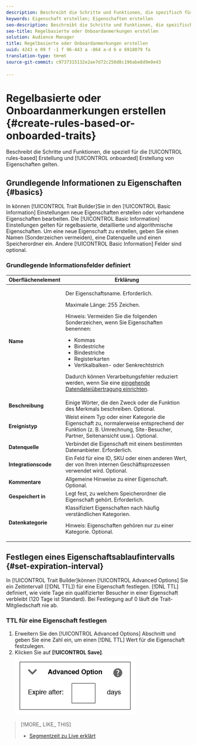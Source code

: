 ```yaml
---
description: Beschreibt die Schritte und Funktionen, die spezifisch für regelbasierte und onboarded Trait-Erstellung gelten.
keywords: Eigenschaft erstellen; Eigenschaften erstellen
seo-description: Beschreibt die Schritte und Funktionen, die spezifisch für regelbasierte und onboarded Trait-Erstellung gelten.
seo-title: Regelbasierte oder Onboardanmerkungen erstellen
solution: Audience Manager
title: Regelbasierte oder Onboardanmerkungen erstellen
uuid: 4243 e 09 f -1 f 96-443 a -864 a-d 6 e 6918079 fa
translation-type: tm+mt
source-git-commit: c9737315132e2ae7d72c250d8c196abe8d9e0e43

---
```



# Regelbasierte oder Onboardanmerkungen erstellen {#create-rules-based-or-onboarded-traits}

Beschreibt die Schritte und Funktionen, die speziell für die [!UICONTROL rules-based] Erstellung und [!UICONTROL onboarded] Erstellung von Eigenschaften gelten.

<!-- c_tb_rules_traits.xml -->

## Grundlegende Informationen zu Eigenschaften {#basics}

In können [!UICONTROL Trait Builder]Sie in den [!UICONTROL Basic Information] Einstellungen neue Eigenschaften erstellen oder vorhandene Eigenschaften bearbeiten. Die [!UICONTROL Basic Information] Einstellungen gelten für regelbasierte, detaillierte und algorithmische Eigenschaften. Um eine neue Eigenschaft zu erstellen, geben Sie einen Namen (Sonderzeichen vermeiden), eine Datenquelle und einen Speicherordner ein. Andere [!UICONTROL Basic Information] Felder sind optional.

<!-- c_tb_basics.xml -->

### Grundlegende Informationsfelder definiert

<table id="table_42AEC7A5B22346C5BB996D2D36C56229"> 
 <thead> 
  <tr> 
   <th colname="col1" class="entry"> Oberflächenelement </th> 
   <th colname="col2" class="entry"> Erklärung </th> 
  </tr> 
 </thead>
 <tbody> 
  <tr> 
   <td colname="col1"> <b><span class="uicontrol">Name</span></b> </td> 
   <td colname="col2"> <p>Der Eigenschaftsname. Erforderlich. </p> <p>Maximale Länge: 255 Zeichen. </p> <p> <p>Hinweis: Vermeiden Sie die folgenden Sonderzeichen, wenn Sie Eigenschaften benennen: 
      <ul id="ul_AB38A333F21A4AA9B5656CBA69BA65E3"> 
       <li id="li_0E5033B540BC41E799075845388E85A7">Kommas </li> 
       <li id="li_B1A6C3E3FB98473A91E4675EE09460F0">Bindestriche </li> 
       <li id="li_579302FE34B64FE0AE3C751012839229">Bindestriche </li> 
       <li id="li_44890F738CC64E449CC2545D701ECBC7">Registerkarten </li> 
       <li id="li_C203837501A94342923C99A7DAD1ED61">Vertikalbalken- oder Senkrechtstrich </li> 
      </ul> </p> </p> <p>Dadurch können Verarbeitungsfehler reduziert werden, wenn Sie eine <a href="../../integration/sending-audience-data/batch-data-transfer-explained/inbound-file-contents.md"> eingehende Datendateiübertragung einrichten</a>. </p> </td> 
  </tr> 
  <tr> 
   <td colname="col1"> <b><span class="uicontrol"> Beschreibung</span></b> </td> 
   <td colname="col2"> Einige Wörter, die den Zweck oder die Funktion des Merkmals beschreiben. Optional. </td> 
  </tr> 
  <tr> 
   <td colname="col1"> <b><span class="uicontrol"> Ereignistyp</span></b> </td> 
   <td colname="col2"> Weist einem Typ oder einer Kategorie die Eigenschaft zu, normalerweise entsprechend der Funktion (z. B. Umrechnung, Site-Besucher, Partner, Seitenansicht usw.). Optional. </td> 
  </tr> 
  <tr> 
   <td colname="col1"> <b><span class="uicontrol"> Datenquelle</span></b> </td> 
   <td colname="col2"> Verbindet die Eigenschaft mit einem bestimmten Datenanbieter. Erforderlich. </td> 
  </tr> 
  <tr> 
   <td colname="col1"> <b><span class="uicontrol"> Integrationscode</span></b> </td> 
   <td colname="col2"> Ein Feld für eine ID, SKU oder einen anderen Wert, der von Ihren internen Geschäftsprozessen verwendet wird. Optional. </td> 
  </tr> 
  <tr> 
   <td colname="col1"> <b><span class="uicontrol"> Kommentare</span></b> </td> 
   <td colname="col2"> Allgemeine Hinweise zu einer Eigenschaft. Optional. </td> 
  </tr> 
  <tr> 
   <td colname="col1"> <b><span class="uicontrol"> Gespeichert in</span></b> </td> 
   <td colname="col2"> Legt fest, zu welchem Speicherordner die Eigenschaft gehört. Erforderlich. </td> 
  </tr> 
  <tr> 
   <td colname="col1"> <b><span class="uicontrol"> Datenkategorie</span></b> </td> 
   <td colname="col2"> Klassifiziert Eigenschaften nach häufig verständlichen Kategorien. <p>Hinweis: Eigenschaften gehören nur zu einer Kategorie. Optional. </p> </td> 
  </tr> 
 </tbody> 
</table>

## Festlegen eines Eigenschaftsablaufintervalls {#set-expiration-interval}

In [!UICONTROL Trait Builder]können [!UICONTROL Advanced Options] Sie ein Zeitintervall ([!DNL TTL]) für eine Eigenschaft festlegen. [!DNL TTL] definiert, wie viele Tage ein qualifizierter Besucher in einer Eigenschaft verbleibt (120 Tage ist Standard). Bei Festlegung auf 0 läuft die Trait-Mitgliedschaft nie ab.

<!-- t_tb_ttl.xml -->

### TTL für eine Eigenschaft festlegen

1. Erweitern Sie den [!UICONTROL Advanced Options] Abschnitt und geben Sie eine Zahl ein, um einen [!DNL TTL] Wert für die Eigenschaft festzulegen.
1. Klicken Sie auf **[!UICONTROL Save]**.
   ![](assets/TTL.png)

>[!MORE_ LIKE_ THIS]
>
>* [Segmentzeit zu Live erklärt](../../features/traits/segment-ttl-explained.md)

